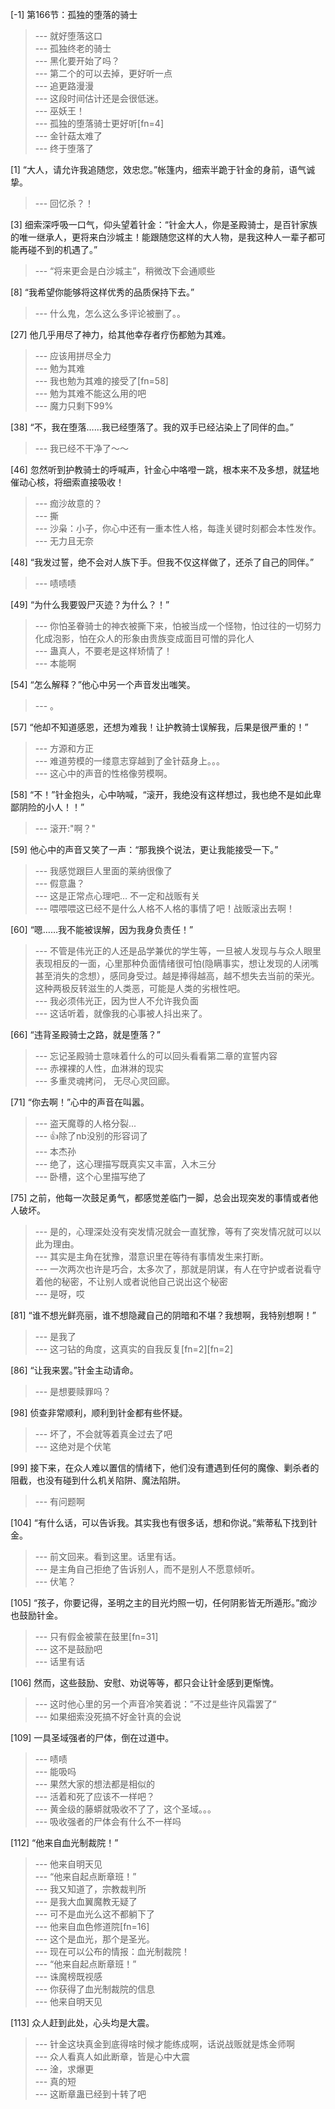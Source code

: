 
[-1] 第166节：孤独的堕落的骑士
>--- 就好堕落这口<br>
>--- 孤独终老的骑士<br>
>--- 黑化要开始了吗？<br>
>--- 第二个的可以去掉，更好听一点<br>
>--- 追更路漫漫<br>
>--- 这段时间估计还是会很低迷。<br>
>--- 巫妖王！<br>
>--- 孤独的堕落骑士更好听[fn=4]<br>
>--- 金针菇太难了<br>
>--- 终于堕落了<br>

[1] “大人，请允许我追随您，效忠您。”帐篷内，细索半跪于针金的身前，语气诚挚。
>--- 回忆杀？！<br>

[3] 细索深呼吸一口气，仰头望着针金：“针金大人，你是圣殿骑士，是百针家族的唯一继承人，更将来白沙城主！能跟随您这样的大人物，是我这种人一辈子都可能再碰不到的机遇了。”
>--- “将来更会是白沙城主”，稍微改下会通顺些<br>

[8] “我希望你能够将这样优秀的品质保持下去。”
>--- 什么鬼，怎么这么多评论被删了。。<br>

[27] 他几乎用尽了神力，给其他幸存者疗伤都勉为其难。
>--- 应该用拼尽全力<br>
>--- 勉为其难<br>
>--- 我也勉为其难的接受了[fn=58]<br>
>--- 勉为其难不能这么用的吧<br>
>--- 魔力只剩下99%<br>

[38] “不，我在堕落……我已经堕落了。我的双手已经沾染上了同伴的血。”
>--- 我已经不干净了～～<br>

[46] 忽然听到护教骑士的呼喊声，针金心中咯噔一跳，根本来不及多想，就猛地催动心核，将细索直接吸收！
>--- 痂沙故意的？<br>
>--- 撕<br>
>--- 沙枭：小子，你心中还有一重本性人格，每逢关键时刻都会本性发作。<br>
>--- 无力且无奈<br>

[48] “我发过誓，绝不会对人族下手。但我不仅这样做了，还杀了自己的同伴。”
>--- 啧啧啧<br>

[49] “为什么我要毁尸灭迹？为什么？！”
>--- 你怕圣眷骑士的神衣被撕下来，怕被当成一个怪物，怕过往的一切努力化成泡影，怕在众人的形象由贵族变成面目可憎的异化人<br>
>--- 蛊真人，不要老是这样矫情了！<br>
>--- 本能啊<br>

[54] “怎么解释？”他心中另一个声音发出嗤笑。
>--- 。<br>

[57] “他却不知道感恩，还想为难我！让护教骑士误解我，后果是很严重的！”
>--- 方源和方正<br>
>--- 难道劳模的一缕意志穿越到了金针菇身上。。。<br>
>--- 这心中的声音的性格像劳模啊。<br>

[58] “不！”针金抱头，心中呐喊，“滚开，我绝没有这样想过，我也绝不是如此卑鄙阴险的小人！！”
>--- 滚开:"啊？"<br>

[59] 他心中的声音又笑了一声：“那我换个说法，更让我能接受一下。”
>--- 我感觉跟巨人里面的莱纳很像了<br>
>--- 假意蛊？<br>
>--- 这是正常点心理吧… 不一定和战贩有关<br>
>--- 喂喂喂这已经不是什么人格不人格的事情了吧！战贩滚出去啊！<br>

[60] “嗯……我不能被误解，因为我身负责任！”
>--- 不管是伟光正的人还是品学兼优的学生等，一旦被人发现与与众人眼里表现相反的一面，心里那种负面情绪很可怕(隐瞒事实，想让发现的人闭嘴甚至消失的念想），感同身受过。越是捧得越高，越不想失去当前的荣光。这种两极反转滋生的人类恶，可能是人类的劣根性吧。<br>
>--- 我必须伟光正，因为世人不允许我负面<br>
>--- 这话听着，就像我的心事被人抖出来了。<br>

[66] “违背圣殿骑士之路，就是堕落？”
>--- 忘记圣殿骑士意味着什么的可以回头看看第二章的宣誓内容<br>
>--- 赤裸裸的人性，血淋淋的现实<br>
>--- 多重灵魂拷问，
无尽心灵回廊。<br>

[71] “你去啊！”心中的声音在叫嚣。
>--- 盗天魔尊的人格分裂...<br>
>--- 👍除了nb没别的形容词了<br>
>--- 本杰孙<br>
>--- 绝了，这心理描写既真实又丰富，入木三分<br>
>--- 卧槽，这个心里描写绝了<br>

[75] 之前，他每一次鼓足勇气，都感觉差临门一脚，总会出现突发的事情或者他人破坏。
>--- 是的，心理深处没有突发情况就会一直犹豫，等有了突发情况就可以以此为理由。<br>
>--- 其实是主角在犹豫，潜意识里在等待有事情发生来打断。<br>
>--- 一次两次也许是巧合，太多次了，那就是阴谋，有人在守护或者说看守着他的秘密，不让别人或者说他自己说出这个秘密<br>
>--- 是呀，哎<br>

[81] “谁不想光鲜亮丽，谁不想隐藏自己的阴暗和不堪？我想啊，我特别想啊！”
>--- 是我了<br>
>--- 这刁钻的角度，这真实的自我反复[fn=2][fn=2]<br>

[86] “让我来罢。”针金主动请命。
>--- 是想要赎罪吗？<br>

[98] 侦查非常顺利，顺利到针金都有些怀疑。
>--- 坏了，不会就等着真金过去了吧<br>
>--- 这绝对是个伏笔<br>

[99] 接下来，在众人难以置信的情绪下，他们没有遭遇到任何的魔像、剿杀者的阻截，也没有碰到什么机关陷阱、魔法陷阱。
>--- 有问题啊<br>

[104] “有什么话，可以告诉我。其实我也有很多话，想和你说。”紫蒂私下找到针金。
>--- 前文回来。看到这里。话里有话。<br>
>--- 是主角自己拒绝了告诉别人，而不是别人不愿意倾听。<br>
>--- 伏笔？<br>

[105] “孩子，你要记得，圣明之主的目光灼照一切，任何阴影皆无所遁形。”痂沙也鼓励针金。
>--- 只有假金被蒙在鼓里[fn=31]<br>
>--- 这不是鼓励吧<br>
>--- 话里有话<br>

[106] 然而，这些鼓励、安慰、劝说等等，都只会让针金感到更惭愧。
>--- 这时他心里的另一个声音冷笑着说：”不过是些许风霜罢了“<br>
>--- 如果细索没死搞不好金针真的会说<br>

[109] 一具圣域强者的尸体，倒在过道中。
>--- 啧啧<br>
>--- 能吸吗<br>
>--- 果然大家的想法都是相似的<br>
>--- 活着和死了应该不一样吧？<br>
>--- 黄金级的藤蟒就吸收不了了，这个圣域。。。<br>
>--- 吸收强者的尸体会有什么不一样吗<br>

[112] “他来自血光制裁院！”
>--- 他来自明天见<br>
>--- “他来自起点断章班！”<br>
>--- 我又知道了，宗教裁判所<br>
>--- 是我大血翼魔教无疑了<br>
>--- 可不是血光么这不都躺下了<br>
>--- 他来自血色修道院[fn=16]<br>
>--- 这个是血光，那个是圣光。<br>
>--- 现在可以公布的情报：血光制裁院！<br>
>--- “他来自起点断章班！”<br>
>--- 诛魔榜既视感<br>
>--- 你获得了血光制裁院的信息<br>
>--- 他来自明天见<br>

[113] 众人赶到此处，心头均是大震。
>--- 针金这块真金到底得啥时候才能练成啊，话说战贩就是炼金师啊<br>
>--- 众人看真人如此断章，皆是心中大震<br>
>--- 淦，求爆更<br>
>--- 真的短<br>
>--- 这断章蛊已经到十转了吧<br>
